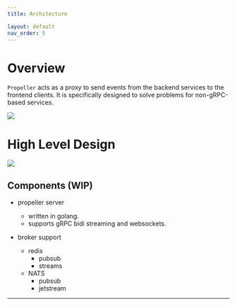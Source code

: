 ```yaml
---
title: Architecture

layout: default
nav_order: 5
---
```

# Overview

`Propeller` acts as a proxy to send events from the backend services to the frontend clients. It is specifically designed to solve problems for non-gRPC-based services.

![](https://pic.surf/uda)

# High Level Design

![](https://pic.surf/vy4)

## Components (WIP)

- propeller server
   - written in golang.
   - supports gRPC bidi streaming and websockets.
  
- broker support
    - redis
        - pubsub
        - streams
    - NATS
        - pubsub
        - jetstream

---
